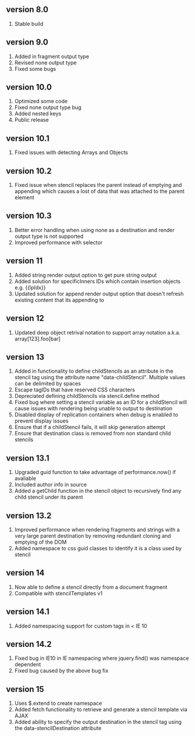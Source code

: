 version 8.0
-------------
1. Stable build

version 9.0
-------------
1. Added in fragment output type
2. Revised none output type
3. Fixed some bugs

version 10.0
-------------
1. Optimized some code
2. Fixed none output type bug 
3. Added nested keys 
4. Public release

version 10.1
-------------
1. Fixed issues with detecting Arrays and Objects

version 10.2
-------------
1. Fixed issue when stencil replaces the parent instead of emptying and appending which causes a lost of data that was attached to the parent element

version 10.3
-------------
1. Better error handling when using none as a destination and render output type is not supported
2. Improved performance with selector

version 11
-------------
1. Added string render output option to get pure string output
2. Added solution for specificInners IDs which contain insertion objects e.g. {{lpIdx}}
3. Updated solution for append render output option that doesn't refresh existing content that its appending to

version 12
-------------
1. Updated deep object retrival notation to support array notation a.k.a. array[123].foo[bar]

version 13
-------------
1. Added in functionality to define childStencils as an attribute in the stencil tag using the attribute name "data-childStencil". Multiple values can be delimited by spaces
2. Escape tagIDs that have reserved CSS characters
3. Depreciated defining childStencils via stencil.define method
4. Fixed bug where setting a stencil variable as an ID for a childStencil will cause issues with rendering being unable to output to destination
5. Disabled display of replication containers when debug is enabled to prevent display issues
6. Ensure that if a childStencil fails, it will skip generation attempt
7. Ensure that destination class is removed from non standard child stencils

version 13.1
-------------
1. Upgraded guid function to take advantage of performance.now() if avaliable
2. Included author info in source
3. Added a getChild function in the stencil object to recursively find any child stencil under its parent

version 13.2
-------------
1. Improved performance when rendering fragments and strings with a very large parent destination by removing redundant cloning and emptying of the DOM
2. Added namespace to css guid classes to identify it is a class used by stencil

version 14
-------------
1. Now able to define a stencil directly from a document fragment
2. Compatible with stencilTemplates v1

version 14.1
-------------
1. Added namespacing support for custom tags in < IE 10

version 14.2
-------------
1. Fixed bug in IE10 in IE namespacing where jquery.find() was namespace dependent
2. Fixed bug caused by the above bug fix

version 15
-------------
1. Uses $.extend to create namespace
2. Added fetch functionality to retrieve and generate a stencil template via AJAX
3. Added ability to specify the output destination in the stencil tag using the data-stencilDestination attribute